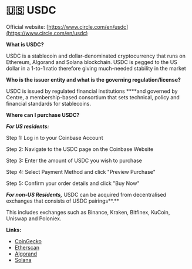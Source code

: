 # 🇺🇸 USDC

Official website: [https://www.circle.com/en/usdc](https://www.circle.com/en/usdc)

**What is USDC?**

USDC is a stablecoin and dollar-denominated cryptocurrency that runs on Ethereum, Algorand and Solana blockchain. USDC is pegged to the US dollar in a 1-to-1 ratio therefore giving much-needed stability in the market 

**Who is the issuer entity and what is the governing regulation/license?**

USDC is issued by regulated financial institutions ****and governed by Centre, a membership-based consortium that sets technical, policy and financial standards for stablecoins.

**Where can I purchase USDC?**

_**For US residents:**_

Step 1: Log in to your Coinbase Account

Step 2: Navigate to the USDC page on the Coinbase Website

Step 3: Enter the amount of USDC you wish to purchase

Step 4: Select Payment Method and click "Preview Purchase"

Step 5: Confirm your order details and click "Buy Now"  
  
_**For non-US Residents,**_ USDC can be acquired from decentralised exchanges that consists of USDC pairings**.**

This includes exchanges such as Binance, Kraken, Bitfinex, KuCoin, Uniswap and Poloniex. 

**Links:**

* [CoinGecko](https://www.coingecko.com/en/coins/usd-coin)
* [Etherscan](https://etherscan.io/token/0xa0b86991c6218b36c1d19d4a2e9eb0ce3606eb48)
* [Algorand](https://algoexplorer.io/asset/31566704)
* [Solana](https://explorer.solana.com/address/EPjFWdd5AufqSSqeM2qN1xzybapC8G4wEGGkZwyTDt1v)

